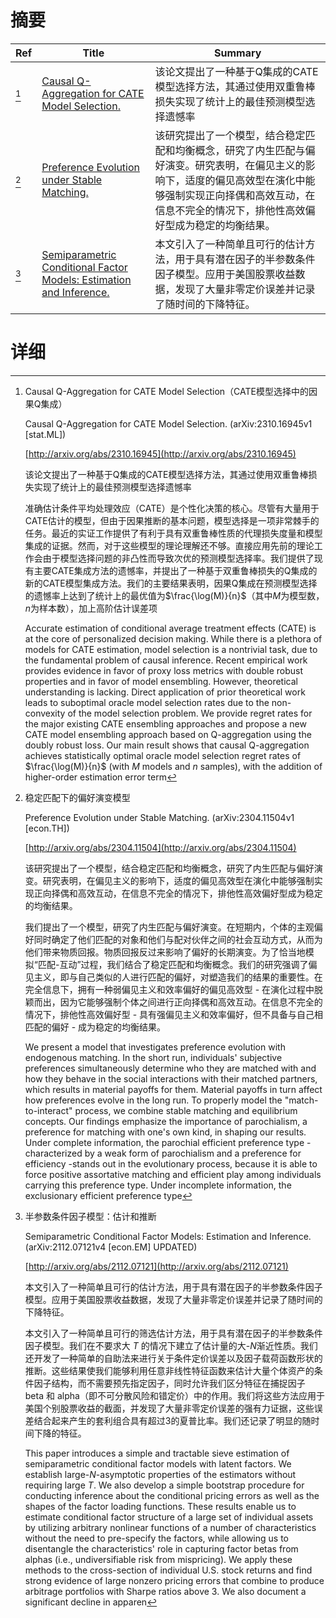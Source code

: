 # 摘要

| Ref | Title | Summary |
| --- | --- | --- |
| [^1] | [Causal Q-Aggregation for CATE Model Selection.](http://arxiv.org/abs/2310.16945) | 该论文提出了一种基于Q集成的CATE模型选择方法，其通过使用双重鲁棒损失实现了统计上的最佳预测模型选择遗憾率 |
| [^2] | [Preference Evolution under Stable Matching.](http://arxiv.org/abs/2304.11504) | 该研究提出了一个模型，结合稳定匹配和均衡概念，研究了内生匹配与偏好演变。研究表明，在偏见主义的影响下，适度的偏见高效型在演化中能够强制实现正向择偶和高效互动，在信息不完全的情况下，排他性高效偏好型成为稳定的均衡结果。 |
| [^3] | [Semiparametric Conditional Factor Models: Estimation and Inference.](http://arxiv.org/abs/2112.07121) | 本文引入了一种简单且可行的估计方法，用于具有潜在因子的半参数条件因子模型。应用于美国股票收益数据，发现了大量非零定价误差并记录了随时间的下降特征。 |

# 详细

[^1]: Causal Q-Aggregation for CATE Model Selection（CATE模型选择中的因果Q集成）

    Causal Q-Aggregation for CATE Model Selection. (arXiv:2310.16945v1 [stat.ML])

    [http://arxiv.org/abs/2310.16945](http://arxiv.org/abs/2310.16945)

    该论文提出了一种基于Q集成的CATE模型选择方法，其通过使用双重鲁棒损失实现了统计上的最佳预测模型选择遗憾率

    

    准确估计条件平均处理效应（CATE）是个性化决策的核心。尽管有大量用于CATE估计的模型，但由于因果推断的基本问题，模型选择是一项非常棘手的任务。最近的实证工作提供了有利于具有双重鲁棒性质的代理损失度量和模型集成的证据。然而，对于这些模型的理论理解还不够。直接应用先前的理论工作会由于模型选择问题的非凸性而导致次优的预测模型选择率。我们提供了现有主要CATE集成方法的遗憾率，并提出了一种基于双重鲁棒损失的Q集成的新的CATE模型集成方法。我们的主要结果表明，因果Q集成在预测模型选择的遗憾率上达到了统计上的最优值为$\frac{\log(M)}{n}$（其中$M$为模型数，$n$为样本数），加上高阶估计误差项

    Accurate estimation of conditional average treatment effects (CATE) is at the core of personalized decision making. While there is a plethora of models for CATE estimation, model selection is a nontrivial task, due to the fundamental problem of causal inference. Recent empirical work provides evidence in favor of proxy loss metrics with double robust properties and in favor of model ensembling. However, theoretical understanding is lacking. Direct application of prior theoretical work leads to suboptimal oracle model selection rates due to the non-convexity of the model selection problem. We provide regret rates for the major existing CATE ensembling approaches and propose a new CATE model ensembling approach based on Q-aggregation using the doubly robust loss. Our main result shows that causal Q-aggregation achieves statistically optimal oracle model selection regret rates of $\frac{\log(M)}{n}$ (with $M$ models and $n$ samples), with the addition of higher-order estimation error term
    
[^2]: 稳定匹配下的偏好演变模型

    Preference Evolution under Stable Matching. (arXiv:2304.11504v1 [econ.TH])

    [http://arxiv.org/abs/2304.11504](http://arxiv.org/abs/2304.11504)

    该研究提出了一个模型，结合稳定匹配和均衡概念，研究了内生匹配与偏好演变。研究表明，在偏见主义的影响下，适度的偏见高效型在演化中能够强制实现正向择偶和高效互动，在信息不完全的情况下，排他性高效偏好型成为稳定的均衡结果。

    

    我们提出了一个模型，研究了内生匹配与偏好演变。在短期内，个体的主观偏好同时确定了他们匹配的对象和他们与配对伙伴之间的社会互动方式，从而为他们带来物质回报。物质回报反过来影响了偏好的长期演变。为了恰当地模拟“匹配-互动”过程，我们结合了稳定匹配和均衡概念。我们的研究强调了偏见主义，即与自己类似的人进行匹配的偏好，对塑造我们的结果的重要性。在完全信息下，拥有一种弱偏见主义和效率偏好的偏见高效型 - 在演化过程中脱颖而出，因为它能够强制个体之间进行正向择偶和高效互动。在信息不完全的情况下，排他性高效偏好型 - 具有强偏见主义和效率偏好，但不具备与自己相匹配的偏好 - 成为稳定的均衡结果。

    We present a model that investigates preference evolution with endogenous matching. In the short run, individuals' subjective preferences simultaneously determine who they are matched with and how they behave in the social interactions with their matched partners, which results in material payoffs for them. Material payoffs in turn affect how preferences evolve in the long run. To properly model the "match-to-interact" process, we combine stable matching and equilibrium concepts. Our findings emphasize the importance of parochialism, a preference for matching with one's own kind, in shaping our results. Under complete information, the parochial efficient preference type -characterized by a weak form of parochialism and a preference for efficiency -stands out in the evolutionary process, because it is able to force positive assortative matching and efficient play among individuals carrying this preference type. Under incomplete information, the exclusionary efficient preference type
    
[^3]: 半参数条件因子模型：估计和推断

    Semiparametric Conditional Factor Models: Estimation and Inference. (arXiv:2112.07121v4 [econ.EM] UPDATED)

    [http://arxiv.org/abs/2112.07121](http://arxiv.org/abs/2112.07121)

    本文引入了一种简单且可行的估计方法，用于具有潜在因子的半参数条件因子模型。应用于美国股票收益数据，发现了大量非零定价误差并记录了随时间的下降特征。

    

    本文引入了一种简单且可行的筛选估计方法，用于具有潜在因子的半参数条件因子模型。我们在不要求大 $T$ 的情况下建立了估计量的大-$N$渐近性质。我们还开发了一种简单的自助法来进行关于条件定价误差以及因子载荷函数形状的推断。这些结果使我们能够利用任意非线性特征函数来估计大量个体资产的条件因子结构，而不需要预先指定因子，同时允许我们区分特征在捕捉因子 beta 和 alpha（即不可分散风险和错定价）中的作用。我们将这些方法应用于美国个别股票收益的截面，并发现了大量非零定价误差的强有力证据，这些误差结合起来产生的套利组合具有超过3的夏普比率。我们还记录了明显的随时间下降的特征。

    This paper introduces a simple and tractable sieve estimation of semiparametric conditional factor models with latent factors. We establish large-$N$-asymptotic properties of the estimators without requiring large $T$. We also develop a simple bootstrap procedure for conducting inference about the conditional pricing errors as well as the shapes of the factor loading functions. These results enable us to estimate conditional factor structure of a large set of individual assets by utilizing arbitrary nonlinear functions of a number of characteristics without the need to pre-specify the factors, while allowing us to disentangle the characteristics' role in capturing factor betas from alphas (i.e., undiversifiable risk from mispricing). We apply these methods to the cross-section of individual U.S. stock returns and find strong evidence of large nonzero pricing errors that combine to produce arbitrage portfolios with Sharpe ratios above 3. We also document a significant decline in apparen
    

